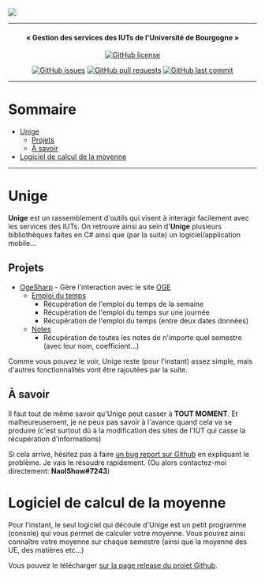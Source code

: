 <img src="https://github.com/NaolShow/Unige/raw/main/Assets/unige-large.png">

---

<h4 align="center">« Gestion des services des IUTs de l'Université de Bourgogne »</h4>

<div align="center">
  
  <a href="https://github.com/NaolShow/Unige/blob/main/LICENCE"><img alt="GitHub license" src="https://img.shields.io/github/license/NaolShow/Unige?style=flat-square"></a>  
  
</div>
<div align="center">

  <a href="https://github.com/NaolShow/Unige/issues"><img alt="GitHub issues" src="https://img.shields.io/github/issues/NaolShow/Unige?style=flat-square"></a>
  <a href="https://github.com/NaolShow/Unige/pulls"><img alt="GitHub pull requests" src="https://img.shields.io/github/issues-pr/NaolShow/Unige?style=flat-square"/></a>
  <a href="https://github.com/NaolShow/Unige/commits/main"><img alt="GitHub last commit" src="https://img.shields.io/github/last-commit/NaolShow/Unige?style=flat-square"/></a>

</div>

---

# Sommaire

- [Unige](https://github.com/NaolShow/Unige#unige)
    - [Projets](https://github.com/NaolShow/Unige#projets)
    - [À savoir](https://github.com/NaolShow/Unige#%C3%A0-savoir)
- [Logiciel de calcul de la moyenne](https://github.com/NaolShow/Unige#logiciel-de-calcul-de-la-moyenne)

---

# Unige

**Unige** est un rassemblement d'outils qui visent à interagir facilement avec les services des IUTs.
On retrouve ainsi au sein d'**Unige** plusieurs bibliothèques faites en C# ainsi que (par la suite) un logiciel/application mobile...

## Projets

- [OgeSharp](https://github.com/NaolShow/Unige/blob/main/OgeSharp) - Gère l'interaction avec le site [OGE](https://iutdijon.u-bourgogne.fr/oge)
    - [Emploi du temps](https://github.com/NaolShow/Unige/tree/main/OgeSharp/Schedule)
        - Récupération de l'emploi du temps de la semaine
        - Récupération de l'emploi du temps sur une journée
        - Récupération de l'emploi du temps (entre deux dates données)
    - [Notes](https://github.com/NaolShow/Unige/tree/main/OgeSharp/Grades)
        - Récupération de toutes les notes de n'importe quel semestre (avec leur nom, coefficient...)

Comme vous pouvez le voir, Unige reste (pour l'instant) assez simple, mais d'autres fonctionnalités vont être rajoutées par la suite.

## À savoir

Il faut tout de même savoir qu'Unige peut casser à **TOUT MOMENT**.
Et malheureusement, je ne peux pas savoir à l'avance quand cela va se produire (c'est surtout dû à la modification des sites de l'IUT qui casse la récupération d'informations)

Si cela arrive, hésitez pas à faire [un bug report sur Github](https://github.com/NaolShow/Unige/issues) en expliquant le problème. Je vais le résoudre rapidement.
(Ou alors contactez-moi directement: **NaolShow#7243**)

# Logiciel de calcul de la moyenne

Pour l'instant, le seul logiciel qui découle d'Unige est un petit programme (console) qui vous permet de calculer votre moyenne.
Vous pouvez ainsi connaître votre moyenne sur chaque semestre (ainsi que la moyenne des UE, des matières etc...)

Vous pouvez le télécharger [sur la page release du projet Github](https://github.com/NaolShow/Unige/releases).
